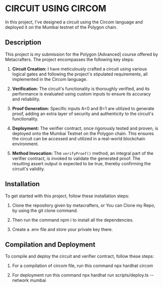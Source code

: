 # CIRCUIT USING CIRCOM

In this project, I've designed a circuit using the Circom language and deployed it on the Mumbai testnet of the Polygon chain.

## Description

This project is my submission for the Polygon [Advanced] course offered by Metacrafters. The project encompasses the following key steps:

1. **Circuit Creation:** I have meticulously crafted a circuit using various logical gates and following the project's stipulated requirements, all implemented in the Circom language.

2. **Verification:** The circuit's functionality is thoroughly verified, and its performance is evaluated using custom inputs to ensure its accuracy and reliability.

3. **Proof Generation:** Specific inputs A=0 and B=1 are utilized to generate proof, adding an extra layer of security and authenticity to the circuit's functionality.

4. **Deployment:** The verifier contract, once rigorously tested and proven, is deployed onto the Mumbai Testnet on the Polygon chain. This ensures the circuit can be accessed and utilized in a real-world blockchain environment.

5. **Method Invocation:** The `verifyProof()` method, an integral part of the verifier contract, is invoked to validate the generated proof. The resulting assert output is expected to be true, thereby confirming the circuit's validity.


## Installation

To get started with this project, follow these installation steps:
1. Clone the repository given by metacrafters, or You can Clone my Repo, by using the git clone command.

2. Then run the command npm i to install all the dependencies.

3. Create a .env file and store your private key there.


## Compilation and Deployment

To compile and deploy the circuit and verifier contract, follow these steps:
1. For a compilation of circom file, run this command npx hardhat circom

2. For deployment run this command npx hardhat run scripts/deploy.ts --network mumbai




